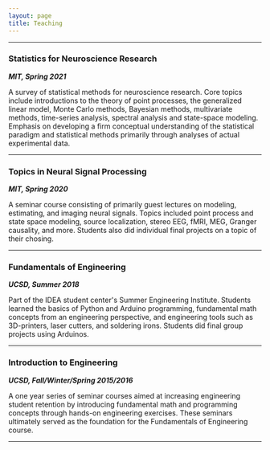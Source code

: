 ```yaml
---
layout: page
title: Teaching
---
```


-----

### Statistics for Neuroscience Research 
***MIT, Spring 2021***

A survey of statistical methods for neuroscience research. Core topics include introductions to the theory of point processes, the generalized linear model, Monte Carlo methods, Bayesian methods, multivariate methods, time-series analysis, spectral analysis and state-space modeling. Emphasis on developing a firm conceptual understanding of the statistical paradigm and statistical methods primarily through analyses of actual experimental data. 

-----

### Topics in Neural Signal Processing 
***MIT, Spring 2020***

A seminar course consisting of primarily guest lectures on modeling, estimating, and imaging neural signals. Topics included point process and state space modeling, source localization, stereo EEG, fMRI, MEG, Granger causality, and more. Students also did individual final projects on a topic of their chosing.

-----

### Fundamentals of Engineering 
***UCSD, Summer 2018***

Part of the IDEA student center's Summer Engineering Institute. Students learned the basics of Python and Arduino programming, fundamental math concepts from an engineering perspective, and engineering tools such as 3D-printers, laser cutters, and soldering irons. Students did final group projects using Arduinos.

-----

### Introduction to Engineering 
***UCSD, Fall/Winter/Spring 2015/2016***

A one year series of seminar courses aimed at increasing engineering student retention by introducing fundamental math and programming concepts through hands-on engineering exercises. These seminars ultimately served as the foundation for the Fundamentals of Engineering course.

-----


